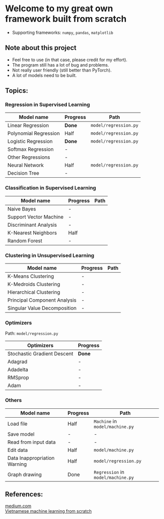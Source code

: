 # Welcome to my great own framework built from scratch
- Supporting frameworks: `numpy`, `pandas`, `matplotlib`

## Note about this project

- Feel free to use (in that case, please credit for my effort).
- The program still has a lot of bug and problems.
- Not really user friendly (still better than PyTorch).
- A lot of models need to be built.

## Topics:

### Regression in Supervised Learning

| Model name              | Progress | Path             |
|-------------------------|----------|------------------|
| Linear Regression       | **Done** | `model/regression.py`
| Polynomial Regression   | Half     | `model/regression.py`
| Logistic Regression     | **Done** | `model/regression.py`
| Softmax Regression      | -        |
| Other Regressions       | -        |
| Neural Network          | Half     | `model/regression.py`
| Decision Tree           | -        |

### Classification in Supervised Learning

| Model name              | Progress | Path             |
|-------------------------|----------|------------------|
| Naive Bayes             | -        |
| Support Vector Machine  | -        |
| Discriminant Analysis   | -        |
| K-Nearest Neighbors     | Half     |
| Random Forest           | -        |

### Clustering in Unsupervised Learning

| Model name                   | Progress | Path             |
|------------------------------|----------|------------------|
| K-Means Clustering           | -        |
| K-Medroids Clustering        | -        |
| Hierarchical Clustering      | -        |
| Principal Component Analysis | -        |
| Singular Value Decomposition | -        |

### Optimizers

Path: `model/regression.py`

| Optimizers                  | Progress |
|-----------------------------|----------|
| Stochastic Gradient Descent | **Done** |
| Adagrad                     | -        |
| Adadelta                    | -        |
| RMSprop                     | -        |
| Adam                        | -        |

### Others

| Model name                    | Progress | Path             |
|-------------------------------|----------|------------------|
| Load file                     | Half     | `Machine` in `model/machine.py`
| Save model                    | -        | -
| Read from input data          | -        | -
| Edit data                     | Half     | `model/machine.py`
| Data Inappropriation Warning  | Half     | `model/regression.py`
| Graph drawing                 | Done     | `Regression` in `model/machine.py`

## References:
[medium.com](https://medium.com/analytics-vidhya/this-blog-post-aims-at-explaining-the-behavior-of-different-algorithms-for-optimizing-gradient-46159a97a8c1)
<br>
[Vietnamese machine learning from scratch](https://machinelearningcoban.com/)

